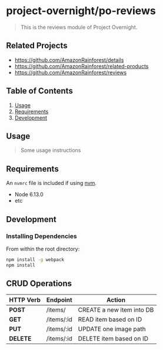 # project-overnight/po-reviews

> This is the reviews module of Project Overnight.

## Related Projects

  - https://github.com/AmazonRainforest/details
  - https://github.com/AmazonRainforest/related-products
  - https://github.com/AmazonRainforest/reviews

## Table of Contents

1. [Usage](#Usage)
1. [Requirements](#requirements)
1. [Development](#development)

## Usage

> Some usage instructions

## Requirements

An `nvmrc` file is included if using [nvm](https://github.com/creationix/nvm).

- Node 6.13.0
- etc

## Development

### Installing Dependencies

From within the root directory:

```sh
npm install -g webpack
npm install
```

## CRUD Operations

| HTTP Verb |           Endpoint          |            Action             |
|-----------| --------------------------- | ----------------------------- |
| **POST**  |         /items/             |   CREATE a new item into DB   |
| **GET**   |       /items/:id            |   READ item based on ID       |
| **PUT**   |       /items/:id            |   UPDATE one image path       |
| **DELETE**|       /items/:id            |   DELETE item based on ID     |
